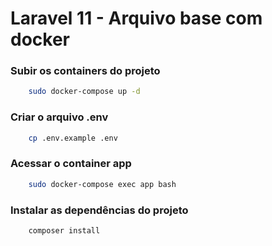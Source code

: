 
# Laravel 11 - Arquivo base com docker

### Subir os containers do projeto

```bash
    sudo docker-compose up -d
```

### Criar o arquivo .env

```bash
    cp .env.example .env
```

### Acessar o container app

```bash
    sudo docker-compose exec app bash
```

### Instalar as dependências do projeto

```bash
    composer install
```
